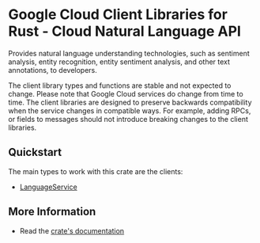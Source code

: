 # Google Cloud Client Libraries for Rust - Cloud Natural Language API

<!-- Code generated by sidekick. DO NOT EDIT. -->


Provides natural language understanding technologies, such as sentiment
analysis, entity recognition, entity sentiment analysis, and other text
annotations, to developers.

The client library types and functions are stable and not expected to change.
Please note that Google Cloud services do change from time to time. The client
libraries are designed to preserve backwards compatibility when the service
changes in compatible ways. For example, adding RPCs, or fields to messages
should not introduce breaking changes to the client libraries.

## Quickstart

The main types to work with this crate are the clients:

- [LanguageService]

## More Information

- Read the [crate's documentation](https://docs.rs/google-cloud-language-v2/latest/google-cloud-language-v2)

[LanguageService]: https://docs.rs/google-cloud-language-v2/latest/google_cloud_language_v2/client/struct.LanguageService.html
